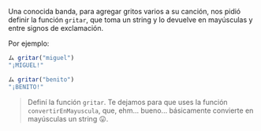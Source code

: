 Una conocida banda, para agregar gritos varios a su canción, nos pidió definir la función `gritar`, que toma un string y lo devuelve en mayúsculas y entre signos de exclamación.

Por ejemplo:

```javascript
ム gritar("miguel")
"¡MIGUEL!"

ム gritar("benito")
"¡BENITO!"
```

> Definí la función `gritar`. Te dejamos para que uses la función `convertirEnMayuscula`, que, ehm... bueno... básicamente convierte en mayúsculas un string :stuck_out_tongue:.
